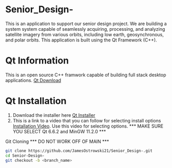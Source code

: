 # Senior_Design-
This is an application to support our senior design project. We are building a system system capable of seamlessly acquiring, processing, and analyzing satellite imagery from various orbits, including low earth, geosynchronous, and polar orbits. This application is built using the Qt Framework (C++). 

# Qt Information
This is an open source C++ framwork capable of building full stack desktop applications. 
[Qt Download](https://www.qt.io/download-open-source) 

# Qt Installation
1. Download the installer here [Qt Installer](https://www.qt.io/download-qt-installer-oss?hsCtaTracking=99d9dd4f-5681-48d2-b096-470725510d34%7C074ddad0-fdef-4e53-8aa8-5e8a876d6ab4)
2. This is a link to a video that you can follow for selecting install options [Installation Video](https://www.youtube.com/watch?v=Aw7gozXQE4c&t=264s). Use this video for selecting options. 
*** MAKE SURE YOU SELECT Qt 6.6.2 and MinGW 11.2.0 ***

Git Cloning 
*** DO NOT WORK OFF OF MAIN ***

```sh
git clone https://github.com/JamesOstrowski21/Senior_Design-.git
cd Senior-Design-
git checkout -b <branch_name>

```
